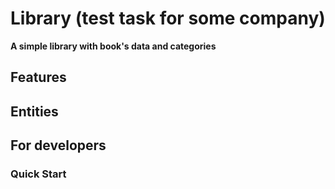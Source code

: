 # Library (test task for some company)

**A simple library with book's data and categories**

## Features

## Entities

## For developers

### Quick Start

